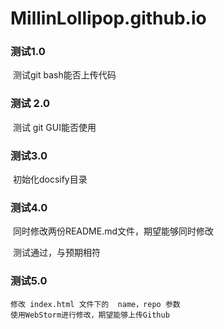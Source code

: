 # MillinLollipop.github.io





### 测试1.0 

​	测试git bash能否上传代码



### 测试 2.0

​	测试 git GUI能否使用



### 测试3.0

​	初始化docsify目录



### 测试4.0

​	同时修改两份README.md文件，期望能够同时修改

​	测试通过，与预期相符

### 测试5.0
    修改 index.html 文件下的  name，repo 参数
    使用WebStorm进行修改，期望能够上传Github